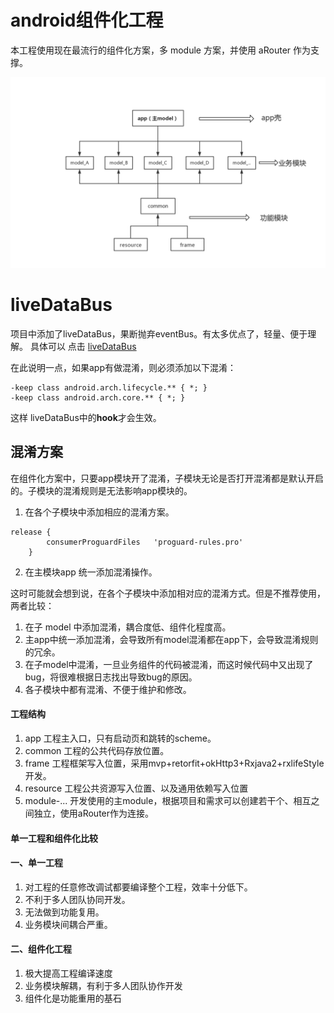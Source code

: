 # android组件化工程

本工程使用现在最流行的组件化方案，多 module 方案，并使用 aRouter 作为支撑。

![image](https://github.com/tangbei/android-arouter/blob/master/build_model.png)


# liveDataBus

项目中添加了liveDataBus，果断抛弃eventBus。有太多优点了，轻量、便于理解。
具体可以 点击 [liveDataBus](https://juejin.im/post/5b5ac0825188251acd0f3777)

在此说明一点，如果app有做混淆，则必须添加以下混淆：

```aidl
-keep class android.arch.lifecycle.** { *; }
-keep class android.arch.core.** { *; }
```
这样 liveDataBus中的**hook**才会生效。



## 混淆方案

在组件化方案中，只要app模块开了混淆，子模块无论是否打开混淆都是默认开启的。子模块的混淆规则是无法影响app模块的。

1. 在各个子模块中添加相应的混淆方案。
```子模块中添加
release {
        consumerProguardFiles   'proguard-rules.pro'
    }
```
2. 在主模块app 统一添加混淆操作。

这时可能就会想到说，在各个子模块中添加相对应的混淆方式。但是不推荐使用，两者比较：
1. 在子 model 中添加混淆，耦合度低、组件化程度高。
2. 主app中统一添加混淆，会导致所有model混淆都在app下，会导致混淆规则的冗余。
3. 在子model中混淆，一旦业务组件的代码被混淆，而这时候代码中又出现了bug，将很难根据日志找出导致bug的原因。
4. 各子模块中都有混淆、不便于维护和修改。


#### 工程结构
1. app 工程主入口，只有启动页和跳转的scheme。
2. common 工程的公共代码存放位置。
3. frame 工程框架写入位置，采用mvp+retorfit+okHttp3+Rxjava2+rxlifeStyle开发。
4. resource 工程公共资源写入位置、以及通用依赖写入位置
5. module-... 开发使用的主module，根据项目和需求可以创建若干个、相互之间独立，使用aRouter作为连接。

#### 单一工程和组件化比较

#### 一、单一工程
1. 对工程的任意修改调试都要编译整个工程，效率十分低下。
2. 不利于多人团队协同开发。
3. 无法做到功能复用。
4. 业务模块间耦合严重。

#### 二、组件化工程
1. 极大提高工程编译速度
2. 业务模块解耦，有利于多人团队协作开发
3. 组件化是功能重用的基石
